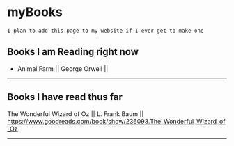 # myBooks

`I plan to add this page to my website if I ever get to make one`

## Books I am Reading right now
- Animal Farm || George Orwell || 


----------------------------------------

## Books I have read thus far
The Wonderful Wizard of Oz || L. Frank Baum || https://www.goodreads.com/book/show/236093.The_Wonderful_Wizard_of_Oz



-------------------------------
